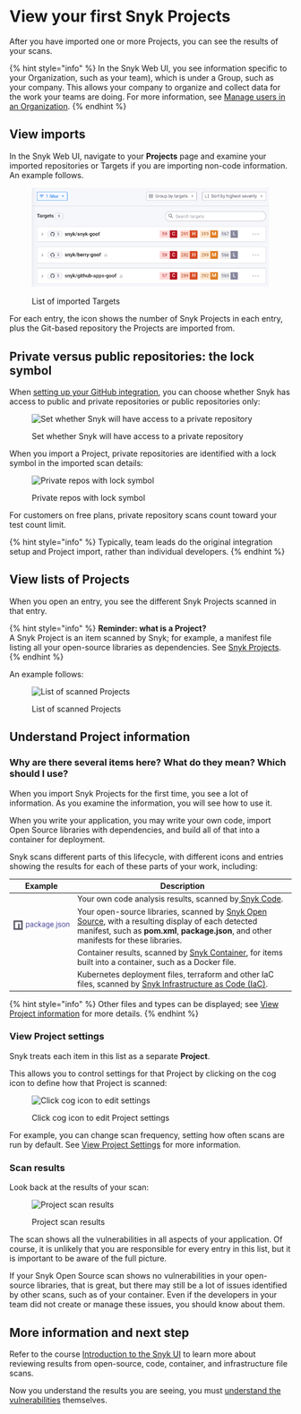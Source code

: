 # View your first Snyk Projects

After you have imported one or more Projects, you can see the results of your scans.

{% hint style="info" %}
In the Snyk Web UI, you see information specific to your Organization, such as your team), which is under a Group, such as your company. This allows your company to organize and collect data for the work your teams are doing. For more information, see [Manage users in an Organization](../../snyk-admin/tenant-groups-and-organizations/organizations/manage-users-in-organizations.md).
{% endhint %}

## View imports

In the Snyk Web UI, navigate to your **Projects** page and examine your imported repositories or Targets if you are importing non-code information. An example follows.

<figure><img src="../../.gitbook/assets/Target-list.png" alt="List of imported Targets"><figcaption><p>List of imported Targets</p></figcaption></figure>

For each entry, the icon shows the number of Snyk Projects in each entry, plus the Git-based repository the Projects are imported from.

## Private versus public repositories: the lock symbol

When [setting up your GitHub integration](../../scm-ide-and-ci-cd-integrations/snyk-scm-integrations/github.md), you can choose whether Snyk has access to public and private repositories or public repositories only:

<figure><img src="../../.gitbook/assets/image (405) (1).png" alt="Set whether Snyk will have access to a private repository"><figcaption><p>Set whether Snyk will have access to a private repository</p></figcaption></figure>

When you import a Project, private repositories are identified with a lock symbol in the imported scan details:

<figure><img src="../../.gitbook/assets/image (125) (1) (1) (1) (1) (1) (1) (1) (1) (1) (1) (2).png" alt="Private repos with lock symbol"><figcaption><p>Private repos with lock symbol</p></figcaption></figure>

For customers on free plans, private repository scans count toward your test count limit.

{% hint style="info" %}
Typically, team leads do the original integration setup and Project import, rather than individual developers.
{% endhint %}

## View lists of Projects

When you open an entry, you see the different Snyk Projects scanned in that entry.

{% hint style="info" %}
**Reminder: what is a Project?**\
A Snyk Project is an item scanned by Snyk; for example, a manifest file listing all your open-source libraries as dependencies. See [Snyk Projects](../../snyk-admin/snyk-projects/).
{% endhint %}

An example follows:

<figure><img src="../../.gitbook/assets/image (180) (1) (1) (1) (1) (1) (1).png" alt="List of scanned Projects"><figcaption><p>List of scanned Projects</p></figcaption></figure>

## Understand Project information

### Why are there several items here? What do they mean? Which should I use?

When you import Snyk Projects for the first time, you see a lot of information. As you examine the information, you will see how to use it.

When you write your application, you may write your own code, import Open Source libraries with dependencies, and build all of that into a container for deployment.

Snyk scans different parts of this lifecycle, with different icons and entries showing the results for each of these parts of your work, including:

| Example                                                                                         | Description                                                                                                                                                                                                                            |
| ----------------------------------------------------------------------------------------------- | -------------------------------------------------------------------------------------------------------------------------------------------------------------------------------------------------------------------------------------- |
| <img src="../../.gitbook/assets/image (297) (1).png" alt="" data-size="line">                   | Your own code analysis results, scanned by[ Snyk Code](../../scan-with-snyk/snyk-code/).                                                                                                                                               |
| <img src="../../.gitbook/assets/Screenshot 2022-07-20 at 11.14.02.png" alt="" data-size="line"> | Your open-source libraries, scanned by [Snyk Open Source](../../scan-with-snyk/snyk-open-source/), with a resulting display of each detected manifest, such as **pom.xml**, **package.json**, and other manifests for these libraries. |
| <img src="../../.gitbook/assets/image (307) (1).png" alt="" data-size="line">                   | Container results, scanned by [Snyk Container](../../scan-with-snyk/snyk-container/), for items built into a container, such as a Docker file.                                                                                         |
| <img src="../../.gitbook/assets/image (206) (1) (1).png" alt="" data-size="original">           | Kubernetes deployment files, terraform and other IaC files, scanned by [Snyk Infrastructure as Code (IaC)](../../scan-with-snyk/snyk-iac/scan-your-iac-source-code/).                                                                  |

{% hint style="info" %}
Other files and types can be displayed; see [View Project information](../../snyk-admin/snyk-projects/project-information.md) for more details.
{% endhint %}

### View Project settings

Snyk treats each item in this list as a separate **Project**.

This allows you to control settings for that Project by clicking on the cog icon to define how that Project is scanned:

<figure><img src="../../.gitbook/assets/image (208) (1) (1) (1) (1) (1) (1) (1).png" alt="Click cog icon to edit settings"><figcaption><p>Click cog icon to edit Project settings</p></figcaption></figure>

For example, you can change scan frequency, setting how often scans are run by default. See [View Project Settings](https://docs.snyk.io/introducing-snyk/introduction-to-snyk-projects/view-project-settings) for more information.

### Scan results

Look back at the results of your scan:

<figure><img src="../../.gitbook/assets/image (167) (1) (1) (1) (1) (1) (1) (1) (1) (1) (1) (1) (1) (1) (1) (1) (1) (1) (1) (1) (1) (1) (1) (1) (1) (1) (1).png" alt="Project scan results"><figcaption><p>Project scan results</p></figcaption></figure>

The scan shows all the vulnerabilities in all aspects of your application. Of course, it is unlikely that you are responsible for every entry in this list, but it is important to be aware of the full picture.

If your Snyk Open Source scan shows no vulnerabilities in your open-source libraries, that is great, but there may still be a lot of issues identified by other scans, such as of your container. Even if the developers in your team did not create or manage these issues, you should know about them.

## More information and next step

Refer to the course [Introduction to the Snyk UI](https://learn.snyk.io/lesson/intro-to-snyk-ui/) to learn more about reviewing results from open-source, code, container, and infrastructure file scans.

Now you understand the results you are seeing, you must [understand the vulnerabilities](understand-your-vulnerabilities.md) themselves.
